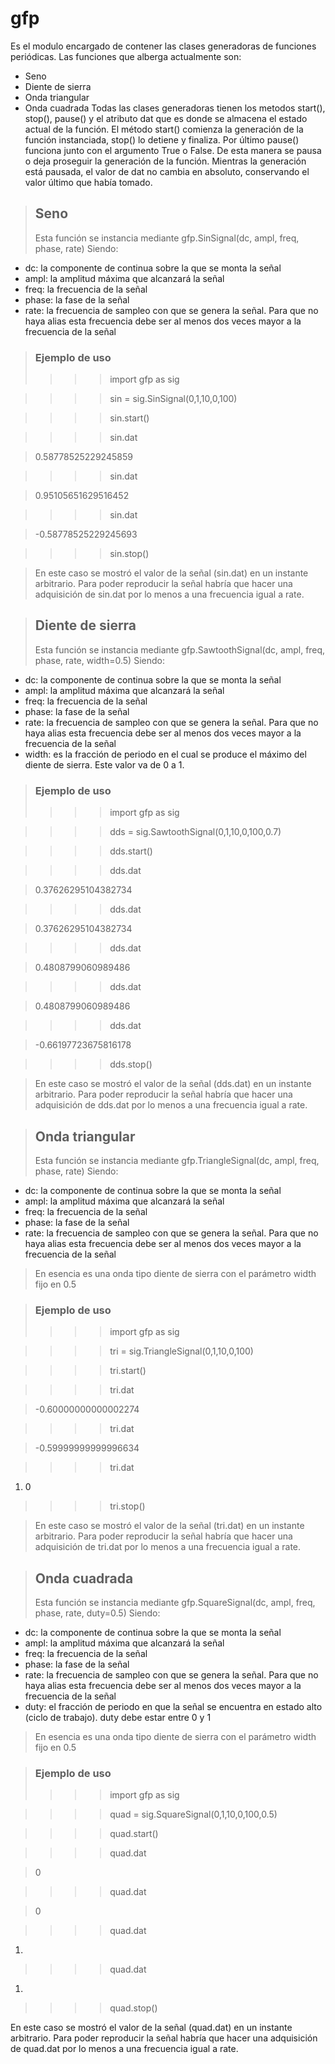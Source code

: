 # gfp #
Es el modulo encargado de contener las clases generadoras de funciones periódicas.
Las funciones que alberga actualmente son:
  * Seno
  * Diente de sierra
  * Onda triangular
  * Onda cuadrada
Todas las clases generadoras tienen los metodos start(), stop(), pause() y el atributo dat que es donde se almacena el estado actual de la función.
El método start() comienza la generación de la función instanciada, stop() lo detiene y finaliza. Por último pause() funciona junto con el argumento True o False. De esta manera se pausa o deja proseguir la generación de la función. Mientras la generación está pausada, el valor de dat no cambia en absoluto, conservando el valor último que había tomado.

> ## Seno ##
> Esta función se instancia mediante gfp.SinSignal(dc, ampl, freq, phase, rate)
> Siendo:
  * dc: la componente de continua sobre la que se monta la señal
  * ampl: la amplitud máxima que alcanzará la señal
  * freq: la frecuencia de la señal
  * phase: la fase de la señal
  * rate: la frecuencia de sampleo con que se genera la señal. Para que no haya alias esta frecuencia debe ser al menos dos veces mayor a la frecuencia de la señal

> ### Ejemplo de uso ###
> >>> import gfp as sig

> >>> sin = sig.SinSignal(0,1,10,0,100)

> >>> sin.start()

> >>> sin.dat

> 0.58778525229245859

> >>> sin.dat

> 0.95105651629516452

> >>> sin.dat

> -0.58778525229245693

> >>> sin.stop()

> En este caso se mostró el valor de la señal (sin.dat) en un instante arbitrario. Para poder reproducir la señal habría que hacer una adquisición de sin.dat por lo menos a una frecuencia igual a rate.


> ## Diente de sierra ##
> Esta función se instancia mediante gfp.SawtoothSignal(dc, ampl, freq, phase, rate, width=0.5)
> Siendo:
  * dc: la componente de continua sobre la que se monta la señal
  * ampl: la amplitud máxima que alcanzará la señal
  * freq: la frecuencia de la señal
  * phase: la fase de la señal
  * rate: la frecuencia de sampleo con que se genera la señal. Para que no haya alias esta frecuencia debe ser al menos dos veces mayor a la frecuencia de la señal
  * width: es la fracción de periodo en el cual se produce el máximo del diente de sierra. Este valor va de 0 a 1.

> ### Ejemplo de uso ###
> >>> import gfp as sig

> >>> dds = sig.SawtoothSignal(0,1,10,0,100,0.7)

> >>> dds.start()

> >>> dds.dat

> 0.37626295104382734

> >>> dds.dat

> 0.37626295104382734

> >>> dds.dat

> 0.4808799060989486

> >>> dds.dat

> 0.4808799060989486

> >>> dds.dat

> -0.66197723675816178

> >>> dds.stop()

> En este caso se mostró el valor de la señal (dds.dat) en un instante arbitrario. Para poder reproducir la señal habría que hacer una adquisición de dds.dat por lo menos a una frecuencia igual a rate.

> ## Onda triangular ##
> Esta función se instancia mediante gfp.TriangleSignal(dc, ampl, freq, phase, rate)
> Siendo:
  * dc: la componente de continua sobre la que se monta la señal
  * ampl: la amplitud máxima que alcanzará la señal
  * freq: la frecuencia de la señal
  * phase: la fase de la señal
  * rate: la frecuencia de sampleo con que se genera la señal. Para que no haya alias esta frecuencia debe ser al menos dos veces mayor a la frecuencia de la señal

> En esencia es una onda tipo diente de sierra con el parámetro width fijo en 0.5

> ### Ejemplo de uso ###
> >>> import gfp as sig

> >>> tri = sig.TriangleSignal(0,1,10,0,100)

> >>> tri.start()

> >>> tri.dat

> -0.60000000000002274

> >>> tri.dat

> -0.59999999999996634

> >>> tri.dat

  1. 0

> >>> tri.stop()

> En este caso se mostró el valor de la señal (tri.dat) en un instante arbitrario. Para poder reproducir la señal habría que hacer una adquisición de tri.dat por lo menos a una frecuencia igual a rate.


> ## Onda cuadrada ##
> Esta función se instancia mediante gfp.SquareSignal(dc, ampl, freq, phase, rate, duty=0.5)
> Siendo:
  * dc: la componente de continua sobre la que se monta la señal
  * ampl: la amplitud máxima que alcanzará la señal
  * freq: la frecuencia de la señal
  * phase: la fase de la señal
  * rate: la frecuencia de sampleo con que se genera la señal. Para que no haya alias esta frecuencia debe ser al menos dos veces mayor a la frecuencia de la señal
  * duty: el fracción de periodo en que la señal se encuentra en estado alto (ciclo de trabajo). duty debe estar entre 0 y 1

> En esencia es una onda tipo diente de sierra con el parámetro width fijo en 0.5

> ### Ejemplo de uso ###
> >>> import gfp as sig

> >>> quad = sig.SquareSignal(0,1,10,0,100,0.5)

> >>> quad.start()

> >>> quad.dat

> 0

> >>> quad.dat

> 0

> >>> quad.dat

  1. 

> >>> quad.dat

  1. 

> >>> quad.stop()

En este caso se mostró el valor de la señal (quad.dat) en un instante arbitrario. Para poder reproducir la señal habría que hacer una adquisición de quad.dat por lo menos a una frecuencia igual a rate.